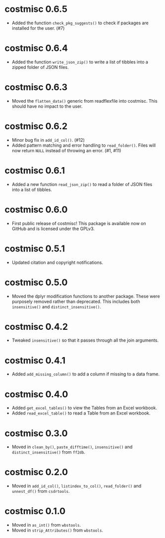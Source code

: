 # costmisc 0.6.5

* Added the function `check_pkg_suggests()` to check if packages are installed for the user. (#7)

# costmisc 0.6.4

* Added the function `write_json_zip()` to write a list of tibbles into a zipped folder of JSON files.

# costmisc 0.6.3

* Moved the `flatten_data()` generic from readflexfile into costmisc. This should have no impact to the user.

# costmisc 0.6.2

* Minor bug fix in `add_id_col()`. (#12)
* Added pattern matching and error handling to `read_folder()`. Files will now return `NULL` instead of throwing an error. (#1, #11)

# costmisc 0.6.1

* Added a new function `read_json_zip()` to read a folder of JSON files into a list of tibbles.

# costmisc 0.6.0

* First public release of costmisc! This package is available now on GitHub and is licensed under the GPLv3.

# costmisc 0.5.1

* Updated citation and copyright notifications.

# costmisc 0.5.0

* Moved the dplyr modification functions to another package. These were purposely removed rather than deprecated. This includes both `insensitive()` and `distinct_insensitive()`.

# costmisc 0.4.2

* Tweaked `insensitive()` so that it passes through all the join arguments.

# costmisc 0.4.1

* Added `add_missing_column()` to add a column if missing to a data frame.

# costmisc 0.4.0

* Added `get_excel_tables()` to view the Tables from an Excel workbook.
* Added `read_excel_table()` to read a Table from an Excel workbook.

# costmisc 0.3.0

* Moved in `clean_by()`, `paste_difftime()`, `insensitive()` and `distinct_insensitive()` from `ff2db`.

# costmisc 0.2.0

* Moved in `add_id_col()`, `listindex_to_col()`, `read_folder()` and `unnest_df()` from `csdrtools`.

# costmisc 0.1.0

* Moved in `as_int()` from `wbstools`.
* Moved in `strip_Attributes()` from `wbstools`.
